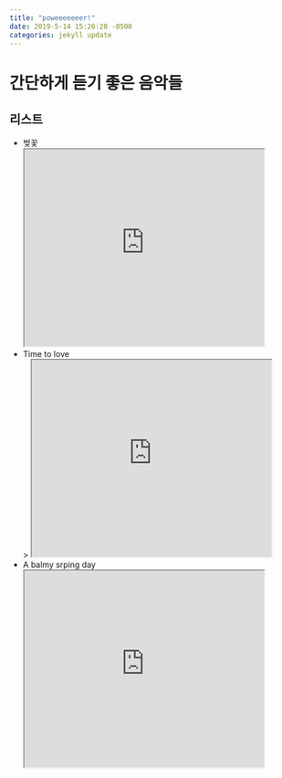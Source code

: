 ```yaml
---
title: "poweeeeeeer!"
date: 2019-5-14 15:26:28 -0500
categories: jekyll update
---
```

<html>
<body>
<h1> 간단하게 듣기 좋은 음악들 </h1>
<h2>리스트</h2>
<ul style="list-style-type:disc;">
<li><t> 벚꽃</t><br>
  <iframe width="420" height="345" src="https://www.youtube.com/embed/Hm587hwUQmw ">
</iframe> 
</li>
 <li><t> Time to love</t><br>
  > <iframe width="420" height="345" src="https://www.youtube.com/embed/iFyo02cPJmw ">
</iframe>  
</li>
 <li><t> A balmy srping day</t><br>
<iframe width="420" height="345" src="https://www.youtube.com/embed/mTux_qOi98g">
</iframe> 
</li>
</ul>
